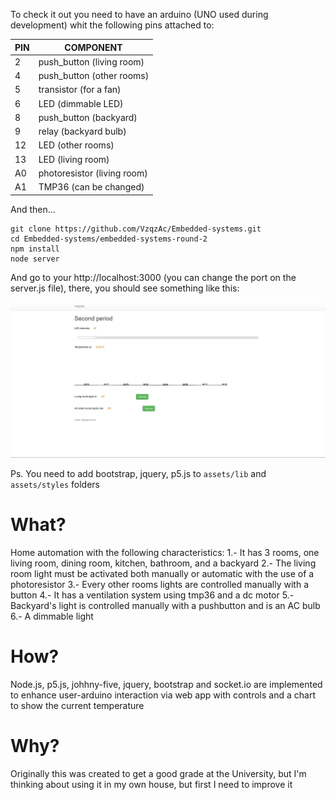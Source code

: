 

To check it out you need to have an arduino (UNO used during development) whit the following pins attached to: 

| PIN | COMPONENT 				   |
|-----|----------------------------|
|2	  |push_button (living room)   |
|4	  |push_button (other rooms)   |
|5	  |transistor (for a fan)      |
|6	  |LED (dimmable LED)		   |
|8	  |push_button (backyard)	   |
|9	  |relay (backyard bulb)	   |
|12	  |LED (other rooms)		   |
|13   |LED (living room)		   |
|A0	  |photoresistor (living room) |
|A1   |TMP36 (can be changed) 	   |

And then...

```
git clone https://github.com/VzqzAc/Embedded-systems.git
cd Embedded-systems/embedded-systems-round-2
npm install
node server
```
And go to your http://localhost:3000 (you can change the port on the server.js file), there, you should see something like this:

![alt-text](client.JPG "You should see this")

Ps. You need to add bootstrap, jquery, p5.js to `assets/lib` and `assets/styles` folders

# What?
Home automation with the following characteristics:
	1.- It has 3 rooms, one living room, dining room, kitchen, bathroom, and a backyard
	2.- The living room light must be activated both manually or automatic with the use of a photoresistor
	3.- Every other rooms lights are controlled manually with a button
	4.- It has a ventilation system using tmp36 and a dc motor
	5.- Backyard's light is controlled manually with a pushbutton and is an AC bulb
	6.- A dimmable light

# How?
Node.js, p5.js, johhny-five, jquery, bootstrap and socket.io are implemented to enhance user-arduino interaction via
web app with controls and a chart to show the current temperature

# Why?
Originally this was created to get a good grade at the University, but I'm thinking about using it in my own house, but first I need to improve it